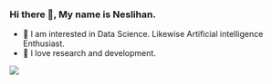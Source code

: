 ### Hi there 👋,   My name is Neslihan.

- 🧐 I am interested in Data Science. Likewise Artificial intelligence Enthusiast. 
- 🌱 I love research and development.


![](https://github.com/neslihanyetik&color=grey)


<!--
**neslihanyetik/neslihanyetik** is a ✨ _special_ ✨ repository because its `README.md` (this file) appears on your GitHub profile.

Here are some ideas to get you started:

- 🔭 I’m currently working on ...
- 🌱 I’m currently learning ...
- 👯 I’m looking to collaborate on ...
- 🤔 I’m looking for help with ...
- 💬 Ask me about ...
- 📫 How to reach me: ...
- 😄 Pronouns: ...
- ⚡ Fun fact: ...
-->
